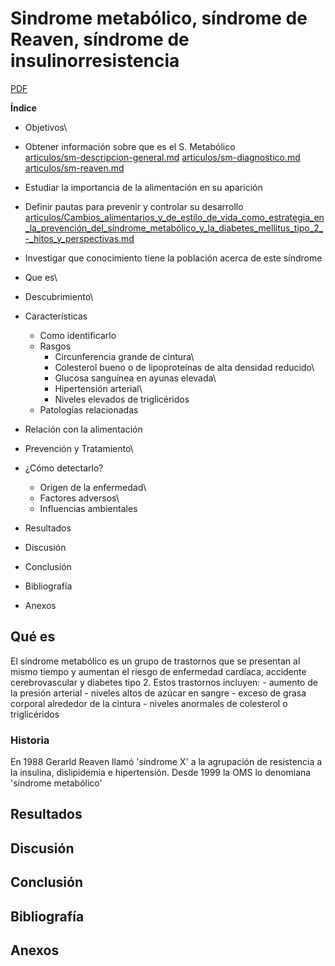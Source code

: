 Sindrome metabólico, síndrome de Reaven, síndrome de insulinorresistencia
=========================================================================

[PDF](./tfc-sindrome-metabolico.pdf)

**Índice**

-   Objetivos\
-   Obtener información sobre que es el S. Metabólico\
    [articulos/sm-descripcion-general.md](articulos/sm-descripcion-general.md)
    [articulos/sm-diagnostico.md](articulos/sm-diagnostico.md)
    [articulos/sm-reaven.md](articulos/sm-reaven.md)

-   Estudiar la importancia de la alimentación en su aparición

-   Definir pautas para prevenir y controlar su desarrollo\
    [articulos/Cambios\_alimentarios\_y\_de\_estilo\_de\_vida\_como\_estrategia\_en\_la\_prevención\_del\_síndrome\_metabólico\_y\_la\_diabetes\_mellitus\_tipo\_2\_-\_hitos\_y\_perspectivas.md](articulos/Cambios_alimentarios_y_de_estilo_de_vida_como_estrategia_en_la_prevención_del_síndrome_metabólico_y_la_diabetes_mellitus_tipo_2_-_hitos_y_perspectivas.md)
-   Investigar que conocimiento tiene la población acerca de este
    síndrome

-   Que es\
-   Descubrimiento\
-   Características
    -   Como identificarlo
    -   Rasgos
        -   Circunferencia grande de cintura\
        -   Colesterol bueno o de lipoproteínas de alta densidad
            reducido\
        -   Glucosa sanguínea en ayunas elevada\
        -   Hipertensión arterial\
        -   Niveles elevados de triglicéridos
    -   Patologías relacionadas
-   Relación con la alimentación

-   Prevención y Tratamiento\
-   ¿Cómo detectarlo?
    -   Origen de la enfermedad\
    -   Factores adversos\
    -   Influencias ambientales
-   Resultados

-   Discusión

-   Conclusión

-   Bibliografía

-   Anexos

Qué es
------

El síndrome metabólico es un grupo de trastornos que se presentan al
mismo tiempo y aumentan el riesgo de enfermedad cardíaca, accidente
cerebrovascular y diabetes tipo 2. Estos trastornos incluyen: - aumento
de la presión arterial - niveles altos de azúcar en sangre - exceso de
grasa corporal alrededor de la cintura - niveles anormales de colesterol
o triglicéridos

### Historia

En 1988 Gerarld Reaven llamó 'síndrome X' a la agrupación de resistencia
a la insulina, dislipidemia e hipertensión. Desde 1999 la OMS lo
denomiana 'síndrome metabólico'

Resultados
----------

Discusión
---------

Conclusión
----------

Bibliografía
------------

Anexos
------
